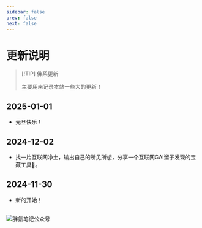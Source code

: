 ```yaml
---
sidebar: false
prev: false
next: false
---
```


# 更新说明


> [!TIP] 佛系更新
>
> 主要用来记录本站一些大的更新！

## 2025-01-01

- 元旦快乐！

## 2024-12-02

- 找一片互联网净土，输出自己的所见所想，分享一个互联网GAI溜子发现的宝藏工具🧰。

## 2024-11-30

- 新的开始！

## 

![胖氪笔记公众号](https://img.pknote.top/blog/202404121423456.png)